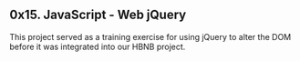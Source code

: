 ## 0x15. JavaScript - Web jQuery

This project served as a training exercise for using jQuery to alter the DOM before it was integrated into our HBNB project.

